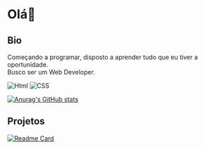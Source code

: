 # Olá👋

## Bio

Começando a programar, disposto a aprender tudo que eu tiver a oportunidade.
<br>Busco ser um Web Developer.

![Html](https://img.shields.io/badge/HTML5-E34F26?style=for-the-badge&logo=html5&logoColor=white)
![CSS](https://img.shields.io/badge/CSS3-1572B6?style=for-the-badge&logo=css3&logoColor=white)

[![Anurag's GitHub stats](https://github-readme-stats.vercel.app/api?username=LopesVini&theme=dracula)](https://github.com/anuraghazra/github-readme-stats)

## Projetos

[![Readme Card](https://github-readme-stats.vercel.app/api/pin/?username=LopesVini&repo=Desafio-Extra-NLW-eSports)](https://github.com/anuraghazra/github-readme-stats)



